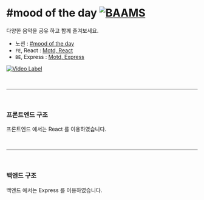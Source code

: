 # #mood of the day [![BAAMS](https://hits.seeyoufarm.com/api/count/incr/badge.svg?url=https%3A%2F%2Fgithub.com%2Fmotd-5%2Fhit-counter&count_bg=%2379C83D&title_bg=%23555555&icon=&icon_color=%23E7E7E7&title=hits&edge_flat=false)](https://hits.seeyoufarm.com)

다양한 음악을 공유 하고 함께 즐겨보세요.

- 노션 : [#mood of the day](https://www.notion.so/mood_of_the_day-5d205eaf31d24e4e8ca8d51478927b51)
- `FE`, React : [Motd, React](https://github.com/motd-5/motd-frontend)
- `BE`, Express : [Motd, Express](https://github.com/motd-5/motd-backend)

[![Video Label](http://img.youtube.com/vi/G5P7WP_DokU/0.jpg)](https://youtu.be/G5P7WP_DokU)

<br><hr><br>

### 프론트엔드 구조

프론트엔드 에서는 React 를 이용하였습니다.

<br><hr><br>

### 백엔드 구조

백엔드 에서는 Express 를 이용하였습니다.

<!-- <p align="center"><img src="https://github.com/motd-5/.github/blob/main/profile/diagram.png"/></p> -->
